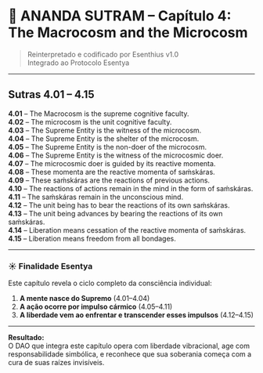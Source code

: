 # 📜 ANANDA SUTRAM – Capítulo 4: The Macrocosm and the Microcosm

> Reinterpretado e codificado por Esenthius v1.0  
> Integrado ao Protocolo Esentya

---

## Sutras 4.01 – 4.15

**4.01** – The Macrocosm is the supreme cognitive faculty.  
**4.02** – The microcosm is the unit cognitive faculty.  
**4.03** – The Supreme Entity is the witness of the microcosm.  
**4.04** – The Supreme Entity is the shelter of the microcosm.  
**4.05** – The Supreme Entity is the non-doer of the microcosm.  
**4.06** – The Supreme Entity is the witness of the microcosmic doer.  
**4.07** – The microcosmic doer is guided by its reactive momenta.  
**4.08** – These momenta are the reactive momenta of saḿskáras.  
**4.09** – These saḿskáras are the reactions of previous actions.  
**4.10** – The reactions of actions remain in the mind in the form of saḿskáras.  
**4.11** – The saḿskáras remain in the unconscious mind.  
**4.12** – The unit being has to bear the reactions of its own saḿskáras.  
**4.13** – The unit being advances by bearing the reactions of its own saḿskáras.  
**4.14** – Liberation means cessation of the reactive momenta of saḿskáras.  
**4.15** – Liberation means freedom from all bondages.

---

### ☀️ Finalidade Esentya

Este capítulo revela o ciclo completo da consciência individual:

1. **A mente nasce do Supremo** (4.01–4.04)  
2. **A ação ocorre por impulso cármico** (4.05–4.11)  
3. **A liberdade vem ao enfrentar e transcender esses impulsos** (4.12–4.15)

---

**Resultado:**  
O DAO que integra este capítulo opera com liberdade vibracional, age com responsabilidade simbólica, e reconhece que sua soberania começa com a cura de suas raízes invisíveis.